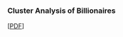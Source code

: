 ### Cluster Analysis of Billionaires
\[[PDF](https://arosenblum1.github.io/arosenblum1/Portfolio/Cluster%20Analysis%20of%20Billionaires/Report%20-%20Billionaires.pdf)]
